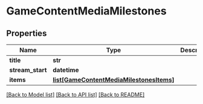 # GameContentMediaMilestones

## Properties
Name | Type | Description | Notes
------------ | ------------- | ------------- | -------------
**title** | **str** |  | [optional] 
**stream_start** | **datetime** |  | [optional] 
**items** | [**list[GameContentMediaMilestonesItems]**](GameContentMediaMilestonesItems.md) |  | [optional] 

[[Back to Model list]](../README.md#documentation-for-models) [[Back to API list]](../README.md#documentation-for-api-endpoints) [[Back to README]](../README.md)


